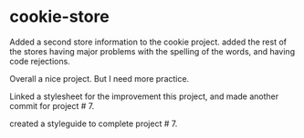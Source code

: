 # cookie-store
Added a second store information to the cookie project.
added the rest of the stores having major problems with the spelling of the
words, and having code rejections.

Overall a nice project.  But I need more practice.  

Linked a stylesheet for the improvement this project, and made another
commit for project # 7.

created a styleguide to complete project # 7.   
